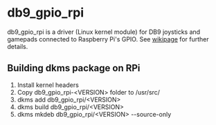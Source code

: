 db9_gpio_rpi
==============
db9_gpio_rpi is a driver (Linux kernel module) for DB9 joysticks and gamepads connected to Raspberry Pi's GPIO. See [wikipage](https://github.com/RetroPie/RetroPie-Setup/wiki/GPIO-Modules#db9_gpio_rpi) for further details.

Building dkms package on RPi
---------------------------------------------------
1. Install kernel headers
2. Copy db9_gpio_rpi-\<VERSION> folder to /usr/src/
3. dkms add db9_gpio_rpi/\<VERSION>
4. dkms build db9_gpio_rpi/\<VERSION>
5. dkms mkdeb db9_gpio_rpi/\<VERSION> --source-only
